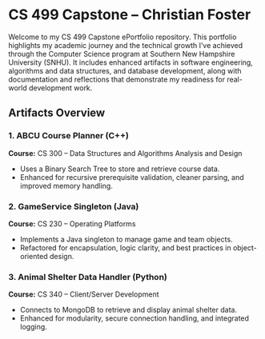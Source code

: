 # CS 499 Capstone – Christian Foster

Welcome to my CS 499 Capstone ePortfolio repository. This portfolio highlights my academic journey and the technical growth I’ve achieved through the Computer Science program at Southern New Hampshire University (SNHU). It includes enhanced artifacts in software engineering, algorithms and data structures, and database development, along with documentation and reflections that demonstrate my readiness for real-world development work.

## Artifacts Overview

### 1. ABCU Course Planner (C++)  
**Course:** CS 300 – Data Structures and Algorithms Analysis and Design  
- Uses a Binary Search Tree to store and retrieve course data.
- Enhanced for recursive prerequisite validation, cleaner parsing, and improved memory handling.

### 2. GameService Singleton (Java)  
**Course:** CS 230 – Operating Platforms  
- Implements a Java singleton to manage game and team objects.
- Refactored for encapsulation, logic clarity, and best practices in object-oriented design.

### 3. Animal Shelter Data Handler (Python)  
**Course:** CS 340 – Client/Server Development  
- Connects to MongoDB to retrieve and display animal shelter data.
- Enhanced for modularity, secure connection handling, and integrated logging.
